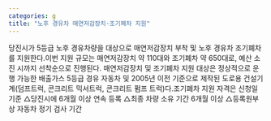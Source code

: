 ```yaml
---
categories: g
title: "노후 경유차 매연저감장치·조기폐차 지원"
---
```

당진시가 5등급 노후 경유차량을 대상으로 매연저감장치 부착 및 노후 경유차 조기폐차를 지원한다.이번 지원 규모는 매연저감장치 약 110대와 조기폐차 약 650대로, 예산 소진 시까지 선착순으로 진행된다. 매연저감장치 및 조기폐차 지원 대상은 정상적으로 운행 가능한 배출가스 5등급 경유 자동차 및 2005년 이전 기준으로 제작된 도로용 건설기계(덤프트럭, 콘크리트 믹서트럭, 콘크리트 펌프 트럭)다.조기폐차 지원 자격은 신청일 기준 △당진시에 6개월 이상 연속 등록 △최종 차량 소유 기간 6개월 이상 △등록원부상 자동차 정기 검사 기간